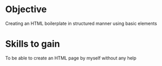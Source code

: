 # Objective

Creating an HTML boilerplate in structured manner using basic elements

# Skills to gain

To be able to create an HTML page by myself without any help
